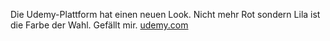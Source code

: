 Die Udemy-Plattform hat einen neuen Look. Nicht mehr Rot sondern Lila ist die Farbe der Wahl. Gefällt mir. [udemy.com](https://www.udemy.com/ourbrand/)